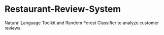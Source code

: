 # Restaurant-Review-System
Natural Language Toolkit and Random Forest Classifier to analyze customer reviews.
